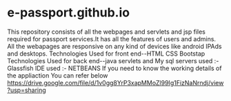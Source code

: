 # e-passport.github.io
This repository consists of all the webpages and servlets and jsp files required for passport services.It has all the features of users and admins.
All the webapages are responsive on any kind of devices like android IPAds and desktops.
Technologies Used for front end--HTML CSS Bootstap
Technologies Used for back end--java servlets and My sql
servers used :- Glassfish
IDE used :- NETBEANS
If you need to know the working details of the appliaction You can refer below
https://drive.google.com/file/d/1v0gg8YrP3xapMMoZl99Ig1FizNaNrndj/view?usp=sharing
